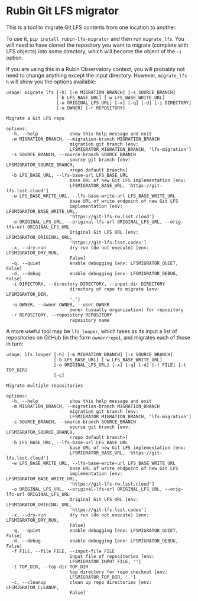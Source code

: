 Rubin Git LFS migrator
======================

This is a tool to migrate Git LFS contents from one location to another.

To use it, `pip install rubin-lfs-migrator` and then run `migrate_lfs`.
You will need to have cloned the repository you want to migrate
(complete with LFS objects) into some directory, which will become the
object of the `-i` option.

If you are using this in a Rubin Observatory context, you will probably
not need to change anything except the input directory.  However,
`migrate_lfs -h` will show you the options available:

```
usage: migrate_lfs [-h] [-m MIGRATION_BRANCH] [-s SOURCE_BRANCH]
                   [-b LFS_BASE_URL] [-w LFS_BASE_WRITE_URL]
                   [-o ORIGINAL_LFS_URL] [-x] [-q] [-d] [-i DIRECTORY]
                   [-u OWNER] [-r REPOSITORY]

Migrate a Git LFS repo

options:
  -h, --help            show this help message and exit
  -m MIGRATION_BRANCH, --migration-branch MIGRATION_BRANCH
                        migration git branch [env:
                        LFSMIGRATOR_MIGRATION_BRANCH, 'lfs-migration']
  -s SOURCE_BRANCH, --source-branch SOURCE_BRANCH
                        source git branch [env: LFSMIGRATOR_SOURCE_BRANCH,
                        <repo default branch>]
  -b LFS_BASE_URL, --lfs-base-url LFS_BASE_URL
                        base URL of new Git LFS implementation [env:
                        LFSMIGRATOR_BASE_URL, 'https://git-lfs.lsst.cloud']
  -w LFS_BASE_WRITE_URL, --lfs-base-write-url LFS_BASE_WRITE_URL
                        base URL of write endpoint of new Git LFS
                        implementation [env: LFSMIGRATOR_BASE_WRITE_URL,
                        'https://git-lfs-rw.lsst.cloud']
  -o ORIGINAL_LFS_URL, --original-lfs-url ORIGINAL_LFS_URL, --orig-lfs-url ORIGINAL_LFS_URL
                        Original Git LFS URL [env: LFSMIGRATOR_ORIGINAL_URL,
                        'https://git-lfs.lsst.codes']
  -x, --dry-run         dry run (do not execute) [env: LFSMIGRATOR_DRY_RUN,
                        False]
  -q, --quiet           enable debugging [env: LFSMIGRATOR_QUIET, False]
  -d, --debug           enable debugging [env: LFSMIGRATOR_DEBUG, False]
  -i DIRECTORY, --directory DIRECTORY, --input-dir DIRECTORY
                        directory of repo to migrate [env: LFSMIGRATOR_DIR,
                        '.']
  -u OWNER, --owner OWNER, --user OWNER
                        owner (usually organization) for repository
  -r REPOSITORY, --repository REPOSITORY
                        repository name
```

A more useful tool may be `lfs_looper`, which takes as its input a list
of repositories on GitHub (in the form `owner/repo`), and migrates each
of those in turn:

```
usage: lfs_looper [-h] [-m MIGRATION_BRANCH] [-s SOURCE_BRANCH]
                  [-b LFS_BASE_URL] [-w LFS_BASE_WRITE_URL]
                  [-o ORIGINAL_LFS_URL] [-x] [-q] [-d] [-f FILE] [-t TOP_DIR]
                  [-c]

Migrate multiple repositories

options:
  -h, --help            show this help message and exit
  -m MIGRATION_BRANCH, --migration-branch MIGRATION_BRANCH
                        migration git branch [env:
                        LFSMIGRATOR_MIGRATION_BRANCH, 'lfs-migration']
  -s SOURCE_BRANCH, --source-branch SOURCE_BRANCH
                        source git branch [env: LFSMIGRATOR_SOURCE_BRANCH,
                        <repo default branch>]
  -b LFS_BASE_URL, --lfs-base-url LFS_BASE_URL
                        base URL of new Git LFS implementation [env:
                        LFSMIGRATOR_BASE_URL, 'https://git-lfs.lsst.cloud']
  -w LFS_BASE_WRITE_URL, --lfs-base-write-url LFS_BASE_WRITE_URL
                        base URL of write endpoint of new Git LFS
                        implementation [env: LFSMIGRATOR_BASE_WRITE_URL,
                        'https://git-lfs-rw.lsst.cloud']
  -o ORIGINAL_LFS_URL, --original-lfs-url ORIGINAL_LFS_URL, --orig-lfs-url ORIGINAL_LFS_URL
                        Original Git LFS URL [env: LFSMIGRATOR_ORIGINAL_URL,
                        'https://git-lfs.lsst.codes']
  -x, --dry-run         dry run (do not execute) [env: LFSMIGRATOR_DRY_RUN,
                        False]
  -q, --quiet           enable debugging [env: LFSMIGRATOR_QUIET, False]
  -d, --debug           enable debugging [env: LFSMIGRATOR_DEBUG, False]
  -f FILE, --file FILE, --input-file FILE
                        input file of repositories [env:
                        LFSMIGRATOR_INPUT_FILE, '']
  -t TOP_DIR, --top-dir TOP_DIR
                        top directory for repo checkout [env:
                        LFSMIGRATOR_TOP_DIR, '.']
  -c, --cleanup         clean up repo directories [env: LFSMIGRATOR_CLEANUP,
                        False]
```
